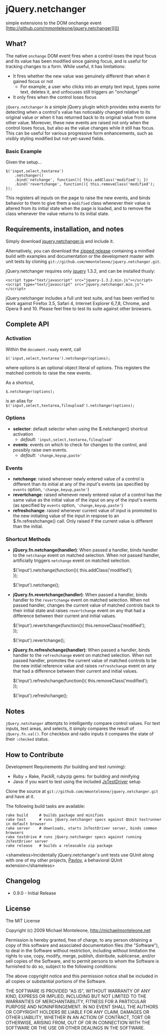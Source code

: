 jQuery.netchanger
=================
simple extensions to the DOM onchange event  
[http://github.com/mmonteleone/jquery.netchanger][0]

What?
----

The native `onchange` DOM event fires when a control loses the input focus and its value has been modified since gaining focus, and is useful for tracking changes to a form.  While useful, it has limitations:  

* It fires whether the new value was genuinely different than when it gained focus or not
  * For example, a user who clicks into an empty text input, types some text, deletes it, and unfocuses still triggers an "onchange"
* It only fires when the control loses focus

`jQuery.netchanger` is a simple jQuery plugin which provides extra events for detecting when a control's value has noticeably changed relative to its original value or when it has returned back to its original value from some other value.  Moreover, these new events are raised not only when the control loses focus, but also as the value changes while it still has focus.  This can be useful for various progressive form enhancements, such as visibly styling modified but not-yet-saved fields.

### Basic Example

Given the setup...

    $('input,select,textarea')
        .netchanger()
        .bind('netchange', function(){ this.addClass('modified'); })
        .bind('revertchange', function(){ this.removeClass('modified'); });

This registers all inputs on the page to raise the new events, and binds behavior to them to give them a `modified` class whenever their value is altered from its initial state when the page is loaded, and to remove the class whenever the value returns to its initial state.  

Requirements, installation, and notes
-------------------------------------

Simply download [jquery.netchanger.js][7] and include it.  

Alternatively, you can download the [zipped release][8] containing a minified build with examples and documentation or the development master with unit tests by cloning `git://github.com/mmonteleone/jquery.netchanger.git`.

jQuery.netchanger requires only [jquery][3] 1.3.2, and can be installed thusly:

    <script type="text/javascript" src="jquery-1.3.2.min.js"></script>
    <script type="text/javascript" src="jquery.netchanger.min.js"></script>

jQuery.netchanger includes a full unit test suite, and has been verified to work against Firefox 3.5, Safari 4, Internet Explorer 6,7,8, Chrome, and Opera 9 and 10.  Please feel free to test its suite against other browsers.

Complete API
------------

### Activation

Within the `document.ready` event, call

    $('input,select,textarea').netchanger(options);
   
where options is an optional object literal of options.  This registers the matched controls to raise the new events.

As a shortcut,    

    $.netchanger(options);  

is an alias for `$('input,select,textarea,fileupload').netchanger(options);`  

### Options

* **selector**: default selector when using the $.netchanger() shortcut activation
  * *default*: `'input,select,textarea,fileupload'`
* **events**: events on which to check for changes to the control, and possibly raise own events.
  * *default*: `'change,keyup,paste'`

### Events

* **netchange**:  raised whenever newly entered value of a control is different than its initial at any of the input's events (as specified by `events` option, `'change,keyup,paste'`)
* **revertchange**:  raised whenever newly entered value of a control has the same value as the initial value of the input on any of the input's events (as specified by `events` option, `'change,keyup,paste'`)
* **refreshchange**:  raised whenever current value of input is promoted to the new initiating value of the input in respose to an $.fn.refreshchange() call.  Only raised if the current value is different than the initial.

### Shortcut Methods

* **jQuery.fn.netchange(handler)**:  When passed a handler, binds handler to the `netchange` event on matched selection.  When not passed handler, artificially triggers `netchange` event on matched selection.

    $('input').netchange(function(){
        this.addClass('modified');        
    });
    
    $('input').netchange();

* **jQuery.fn.revertchange(handler)**:  When passed a handler, binds handler to the `revertchange` event on matched selection.  When not passed handler, changes the current value of matched controls back to their initial state and raises `revertchange` event on any that had a difference between their current and initial values.

    $('input').revertchange(function(){
        this.removeClass('modified');        
    });

    $('input').revertchange();

* **jQuery.fn.refreshchange(handler)**:  When passed a handler, binds handler to the `refreshchange` event on matched selection.  When not passed handler, promotes the current value of matched controls to be the new initial reference value and raises `refreshchange` event on any that had a difference between their current and initial values.

    $('input').refreshchange(function(){
        this.removeClass('modified');        
    });

    $('input').refreshchange();
    
Notes
-----

`jQuery.netchanger` attempts to intelligently compare control values.  For text inputs, text areas, and selects, it simply compares the result of `jQuery.fn.val()`.  For checkbox and radio inputs it compares the state of their `:checked` status.

How to Contribute
-----------------

Development Requirements (for building and test running):

* Ruby + Rake, PackR, rubyzip gems: for building and minifying
* Java: if you want to test using the included [JsTestDriver][6] setup

Clone the source at `git://github.com/mmonteleone/jquery.netchanger.git` and have at it.

The following build tasks are available:

    rake build     # builds package and minifies
    rake test      # runs jQuery.netchanger specs against QUnit testrunner in default browser
    rake server    # downloads, starts JsTestDriver server, binds common browsers
    rake testdrive # runs jQuery.netchanger specs against running JsTestDriver server
    rake release   # builds a releasable zip package

&lt;shameless&gt;Incidentally jQuery.netchanger's unit tests use QUnit along with one of my other projects, [Pavlov][4], a behavioral QUnit extension&lt;/shameless&gt;

Changelog
---------

* 0.9.0 - Initial Release

License
-------

The MIT License

Copyright (c) 2009 Michael Monteleone, http://michaelmonteleone.net

Permission is hereby granted, free of charge, to any person obtaining
a copy of this software and associated documentation files (the
"Software"), to deal in the Software without restriction, including
without limitation the rights to use, copy, modify, merge, publish,
distribute, sublicense, and/or sell copies of the Software, and to
permit persons to whom the Software is furnished to do so, subject to
the following conditions:

The above copyright notice and this permission notice shall be
included in all copies or substantial portions of the Software.

THE SOFTWARE IS PROVIDED "AS IS", WITHOUT WARRANTY OF ANY KIND,
EXPRESS OR IMPLIED, INCLUDING BUT NOT LIMITED TO THE WARRANTIES OF
MERCHANTABILITY, FITNESS FOR A PARTICULAR PURPOSE AND
NONINFRINGEMENT. IN NO EVENT SHALL THE AUTHORS OR COPYRIGHT HOLDERS BE
LIABLE FOR ANY CLAIM, DAMAGES OR OTHER LIABILITY, WHETHER IN AN ACTION
OF CONTRACT, TORT OR OTHERWISE, ARISING FROM, OUT OF OR IN CONNECTION
WITH THE SOFTWARE OR THE USE OR OTHER DEALINGS IN THE SOFTWARE.

[0]: http://github.com/mmonteleone/jquery.netchanger "jQuery.netchanger"
[1]: http://michaelmonteleone.net "Michael Monteleone"
[3]: http://jquery.com "jQuery"
[4]: http://github.com/mmonteleone/pavlov "Pavlov"
[6]: http://code.google.com/p/js-test-driver/ "JsTestDriver"
[7]: http://github.com/mmonteleone/jquery.netchanger/raw/master/jquery.netchanger.js "raw netchanger script"
[8]: http://cloud.github.com/downloads/mmonteleone/jquery.netchanger/jquery.netchanger.zip "jQuery.netchanger Release"
